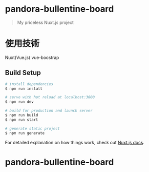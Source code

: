 # pandora-bullentine-board

> My priceless Nuxt.js project

# 使用技術

Nuxt(Vue.js)
vue-boostrap


## Build Setup

``` bash
# install dependencies
$ npm run install

# serve with hot reload at localhost:3000
$ npm run dev

# build for production and launch server
$ npm run build
$ npm run start

# generate static project
$ npm run generate
```

For detailed explanation on how things work, check out [Nuxt.js docs](https://nuxtjs.org).
# pandora-bullentine-board
